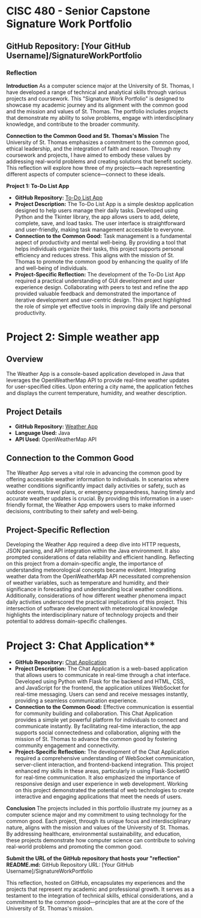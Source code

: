# CISC 480 - Senior Capstone Signature Work Portfolio

## GitHub Repository: [Your GitHub Username]/SignatureWorkPortfolio

### Reflection

**Introduction**
As a computer science major at the University of St. Thomas, I have developed a range of technical and analytical skills through various projects and coursework. This "Signature Work Portfolio" is designed to showcase my academic journey and its alignment with the common good and the mission and values of St. Thomas. The portfolio includes projects that demonstrate my ability to solve problems, engage with interdisciplinary knowledge, and contribute to the broader community.

**Connection to the Common Good and St. Thomas's Mission**
The University of St. Thomas emphasizes a commitment to the common good, ethical leadership, and the integration of faith and reason. Through my coursework and projects, I have aimed to embody these values by addressing real-world problems and creating solutions that benefit society. This reflection will explore how three of my projects—each representing different aspects of computer science—connect to these ideals.

**Project 1: To-Do List App**
- **GitHub Repository:** [To-Do List App](https://github.com/jalaneyohannes/Todo_list_app)
- **Project Description:** The To-Do List App is a simple desktop application designed to help users manage their daily tasks. Developed using Python and the Tkinter library, the app allows users to add, delete, complete, save, and load tasks. The user interface is straightforward and user-friendly, making task management accessible to everyone.
- **Connection to the Common Good:** Task management is a fundamental aspect of productivity and mental well-being. By providing a tool that helps individuals organize their tasks, this project supports personal efficiency and reduces stress. This aligns with the mission of St. Thomas to promote the common good by enhancing the quality of life and well-being of individuals.
- **Project-Specific Reflection:** The development of the To-Do List App required a practical understanding of GUI development and user experience design. Collaborating with peers to test and refine the app provided valuable feedback and demonstrated the importance of iterative development and user-centric design. This project highlighted the role of simple yet effective tools in improving daily life and personal productivity.

# Project 2: Simple weather app

## Overview
The Weather App is a console-based application developed in Java that leverages the OpenWeatherMap API to provide real-time weather updates for user-specified cities. Upon entering a city name, the application fetches and displays the current temperature, humidity, and weather description.

## Project Details
- **GitHub Repository:** [Weather App](https://github.com/jalaneyohannes/simple_weatherapplication_)
- **Language Used:** Java
- **API Used:** OpenWeatherMap API

## Connection to the Common Good
The Weather App serves a vital role in advancing the common good by offering accessible weather information to individuals. In scenarios where weather conditions significantly impact daily activities or safety, such as outdoor events, travel plans, or emergency preparedness, having timely and accurate weather updates is crucial. By providing this information in a user-friendly format, the Weather App empowers users to make informed decisions, contributing to their safety and well-being.

## Project-Specific Reflection
Developing the Weather App required a deep dive into HTTP requests, JSON parsing, and API integration within the Java environment. It also prompted considerations of data reliability and efficient handling. Reflecting on this project from a domain-specific angle, the importance of understanding meteorological concepts became evident. Integrating weather data from the OpenWeatherMap API necessitated comprehension of weather variables, such as temperature and humidity, and their significance in forecasting and understanding local weather conditions. Additionally, considerations of how different weather phenomena impact daily activities underscored the practical implications of this project. This intersection of software development with meteorological knowledge highlights the interdisciplinary nature of technology projects and their potential to address domain-specific challenges.


# Project 3: Chat Application**
- **GitHub Repository:** [Chat Application](https://github.com/jalaneyohannes/Todo_list_app)
- **Project Description:** The Chat Application is a web-based application that allows users to communicate in real-time through a chat interface. Developed using Python with Flask for the backend and HTML, CSS, and JavaScript for the frontend, the application utilizes WebSocket for real-time messaging. Users can send and receive messages instantly, providing a seamless communication experience.
- **Connection to the Common Good:** Effective communication is essential for community building and collaboration. This Chat Application provides a simple yet powerful platform for individuals to connect and communicate instantly. By facilitating real-time interaction, the app supports social connectedness and collaboration, aligning with the mission of St. Thomas to advance the common good by fostering community engagement and connectivity.
- **Project-Specific Reflection:** The development of the Chat Application required a comprehensive understanding of WebSocket communication, server-client interaction, and frontend-backend integration. This project enhanced my skills in these areas, particularly in using Flask-SocketIO for real-time communication. It also emphasized the importance of responsive design and user experience in web development. Working on this project demonstrated the potential of web technologies to create interactive and engaging applications that meet the needs of users.

**Conclusion**
The projects included in this portfolio illustrate my journey as a computer science major and my commitment to using technology for the common good. Each project, through its unique focus and interdisciplinary nature, aligns with the mission and values of the University of St. Thomas. By addressing healthcare, environmental sustainability, and education, these projects demonstrate how computer science can contribute to solving real-world problems and promoting the common good.

**Submit the URL of the GitHub repository that hosts your "reflection" README.md:**
GitHub Repository URL: [Your GitHub Username]/SignatureWorkPortfolio

This reflection, hosted on GitHub, encapsulates my experiences and the projects that represent my academic and professional growth. It serves as a testament to the integration of technical skills, ethical considerations, and a commitment to the common good—principles that are at the core of the University of St. Thomas's mission.
